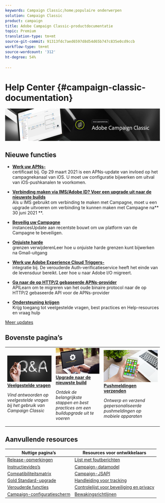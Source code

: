 ```yaml
---
keywords: Campaign Classic;home;populaire onderwerpen
solution: Campaign Classic
product: campaign
title: Adobe Campaign Classic-productdocumentatie
topic: Premium
translation-type: tm+mt
source-git-commit: 91313fdc7aed6597d8d54d65b747c835e0cd9ccb
workflow-type: tm+mt
source-wordcount: '312'
ht-degree: 54%

---
```



# Help Center {#campaign-classic-documentation}

![](platform/using/assets/do-not-localize/banner_acc_doc.jpg)

## Nieuwe functies

* **[Werk uw APNs-](technotes/ios-certificate-update.md)**<br/> certificaat bij. Op 29 maart 2021 is een APNs-update van invloed op het campagnekanaal van iOS. U moet uw configuratie bijwerken om uitval van iOS-pushkanalen te voorkomen.

* **[Verbinding maken via IMS/Adobe ID? Voer een upgrade uit naar de nieuwste builds](integrations/using/about-adobe-id.md)**<br/> Als u IMS gebruikt om verbinding te maken met Campagne, moet u een upgrade uitvoeren om verbinding te kunnen maken met Campagne na** 30 juni 2021 **.

* **[Beveilig uw Campagne ](https://helpx.adobe.com/nl/campaign/kb/gold-standard-upgrade.html)**<br/> instancesUpdate aan recentste bouwt om uw platform van de Campagne te beveiligen.

* **[Onjuiste harde ](https://helpx.adobe.com/campaign/kb/update-bounce-qualification.html)**<br/> grenzen verwijderenLeer hoe u onjuiste harde grenzen kunt bijwerken na Gmail-uitgang

* **[Werk uw Adobe Experience Cloud Triggers-](integrations/using/configuring-adobe-io.md)**<br/> integratie bij. De verouderde Auth-verificatieservice heeft het einde van de levensduur bereikt. Leer hoe u naar Adobe I/O migreert.

* **[Ga naar de op HTTP/2 gebaseerde APNs-provider ](https://helpx.adobe.com/campaign/kb/migrate-to-apns-http2.html)**<br/> APILearn om te migreren van het oude binaire protocol naar de op HTTP/2 gebaseerde API voor de APNs-provider

* **[Ondersteuning krijgen](https://helpx.adobe.com/nl/campaign/kb/ac-support.html)**<br/>
Krijg toegang tot veelgestelde vragen, best practices en Help-resources en vraag hulp

[Meer updates](/help/rn/using/documentation-updates.md)

## Bovenste pagina’s

<table>
<tr>
  <td>
    <a href="platform/using/common-questions.md">
      <img alt="Veelgestelde vragen" src="platform/using/assets/FAQ.png"/>
    </a>
    <div>
      <a href="platform/using/common-questions.md">
    <strong>Veelgestelde vragen</strong>
    </a>
    </div>
    <p>
    <em>Vind antwoorden op veelgestelde vragen bij het gebruik van Campaign Classic</em>
    <p>
  </td>
   <td>
    <a href="production/using/build-upgrade.md">
      <img alt="Buildupgrade" src="platform/using/assets/upgrade.png" />
    </a>
    <div>
      <a href="production/using/build-upgrade.md">
    <strong>Upgrade naar de nieuwste build</strong>
    </a>
    </div>
    <p>
    <em>Ontdek de belangrijkste stappen en best practices om een buildupgrade uit te voeren</em>
    <p>
  </td>
  <td>
    <a href="delivery/using/creating-notifications.md">
       <img alt="Pushmeldingen" src="platform/using/assets/push.png" />
    </a>
    <div>
       <a href="delivery/using/creating-notifications.md">
    <strong>Pushmeldingen verzenden</strong>
    </a>
    </div>
    <p>
    <em>Ontwerp en verzend gepersonaliseerde pushmeldingen op mobiele apparaten</em>
    <p>
  </td>
</tr>
</table>

## Aanvullende resources

| Nuttige pagina’s | Resources voor ontwikkelaars |
|---|---|
| [Release-opmerkingen](/help/rn/using/latest-release.md) | [Lijst met foutberichten](https://docs.adobe.com/content/help/en/campaign-classic/technicalresources/error_messages/error_codes.html) |
| [Instructievideo’s](https://experienceleague.adobe.com/docs/campaign-classic-learn/tutorials/overview.html?lang=nl) | [Campaign-datamodel](configuration/using/about-data-model.md) |
| [Compatibiliteitsmatrix](rn/using/compatibility-matrix.md) | [Campaign-JSAPI](https://docs.adobe.com/content/help/en/campaign-classic/technicalresources/api/p-1.html) |
| [Gold Standard-upgrade](https://helpx.adobe.com/nl/campaign/kb/gold-standard.html) | [Handleiding voor tracking](https://helpx.adobe.com/nl/campaign/kb/acc-tracking.html) |
| [Verouderde functies](rn/using/deprecated-features.md) | [Controlelijst voor beveiliging en privacy](https://helpx.adobe.com/nl/campaign/kb/acc-security.html) |
| [Campaign-configuratiescherm](https://experienceleague.adobe.com/docs/control-panel/using/control-panel-home.html) | [Bewakingsrichtlijnen](production/using/monitoring-guidelines.md) |
